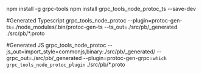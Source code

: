 npm install -g grpc-tools
npm install grpc_tools_node_protoc_ts --save-dev

#Generated Typescript
grpc_tools_node_protoc --plugin=protoc-gen-ts=./node_modules/.bin/protoc-gen-ts --ts_out=./src/pb/_generated  ./src/pb/*.proto

#Generated JS
grpc_tools_node_protoc --js_out=import_style=commonjs,binary:./src/pb/_generated/ --grpc_out=./src/pb/_generated --plugin=protoc-gen-grpc=`which grpc_tools_node_protoc_plugin` ./src/pb/*.proto

